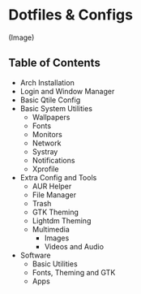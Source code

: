 # Dotfiles & Configs
(Image)

## Table of Contents
* Arch Installation
* Login and Window Manager
* Basic Qtile Config
* Basic System Utilities
  * Wallpapers
  * Fonts
  * Monitors
  * Network
  * Systray
  * Notifications
  * Xprofile
* Extra Config and Tools
  * AUR Helper
  * File Manager
  * Trash
  * GTK Theming
  * Lightdm Theming
  * Multimedia
    * Images
    * Videos and Audio
* Software
  * Basic Utilities
  * Fonts, Theming and GTK
  * Apps
  

